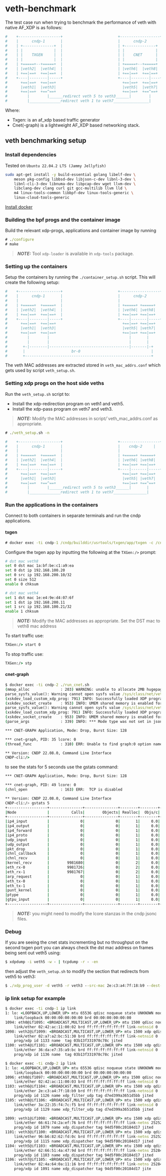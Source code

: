 # veth-benchmark

The test case run when trying to benchmark the performance of veth with
native AF_XDP is as follows:

```bash
#    +-------------------+                         +------------------+
#    |      cndp-1       |                         |      cndp-2      |
#    | +--------------+  |                         | +--------------+ |
#    | |              |  |                         | |              | |
#    | |    TXGEN     |  |                         | |    CNET      | |
#    | |              |  |                         | |              | |
#    | +=====+--+=====+  |                         | +=====+--+=====+ |
#    | |veth2|  |veth4|  |                         | |veth6|  |veth8| |
#    | +==|==+  +==|==+  |                         | +==|==+  +==|==+ |
#    +----|--------|-----+                         +----|--------|----+
#      +==|==+  +==|==+                              +==|==+  +==|==+
#      |veth1|  |veth3|                              |veth5|  |veth7|
#      +==|==+  +==^==+                              +==|==+  +==^==+
#         |        |______redirect veth 5 to veth3______|        |
#         |______________redirect veth 1 to veth7________________|
```

Where:

- Txgen: is an af_xdp based traffic generator
- Cnet(-graph) is a lightweight AF_XDP based networking stack.

## veth benchmarking setup

### Install dependencies

Tested on `Ubuntu 22.04.2 LTS (Jammy Jellyfish)`

```bash
sudo apt-get install -y build-essential golang libelf-dev \
    meson pkg-config libbsd-dev libjson-c-dev libnl-3-dev \
    libnl-cli-3-dev libnuma-dev libpcap-dev wget llvm-dev \
    libclang-dev clang curl git gcc-multilib llvm lld \
    m4 linux-tools-common libbpf-dev linux-tools-generic \
    linux-cloud-tools-generic
```

[Install docker](https://docs.docker.com/engine/install/)

### Building the bpf progs and the container image

Build the relevant xdp-progs, applications and container image by running

```cmd
# ./configure
# make
```

> **_NOTE:_** Tool `xdp-loader` is available in `xdp-tools` package.

### Setting up the containers

Setup the containers by running the `./container_setup.sh` script. This will
create the following setup:

```bash
#    +-------------------+                         +------------------+
#    |      cndp-1       |                         |      cndp-2      |
#    |                   |                         |                  |
#    | +=====+  +=====+  |                         | +=====+ +=====+  |
#    | |veth2|  |veth4|  |                         | |veth6| |veth8|  |
#    | +==|==+  +==|==+  |                         | +==|==+ +==|==+  |
#    +----|--------|-----+                         +----|-------|-----+
#      +==|==+  +==|==+                              +==|==+ +==|==+
#      |veth1|  |veth3|                              |veth5| |veth7|
#      +==|==+  +==|==+                              +==|==+ +==|==+
#         |        |                                    |       |
#         |        |                                    |       |
#       +-|--------|------------------------------------|-------|-+
#       |                     br-0                                |
#       +---------------------------------------------------------+
```

The veth MAC addresses are extracted stored in `veth_mac_addrs.conf`
which gets used by script `veth_setup.sh`.

### Setting xdp progs on the host side veths

Run the `veth_setup.sh` script to:

- Install the xdp-redirection program on veth1 and veth5.
- Install the xdp-pass program on veth7 and veth3.

> **_NOTE:_** Modify the MAC addresses in script/`veth_mac_addrs.conf as appropriate.

```cmd
# ./veth_setup.sh -n
```

```bash
#    +-------------------+                         +------------------+
#    |      cndp-1       |                         |    cndp-2     |
#    |                   |                         |                  |
#    | +=====+  +=====+  |                         | +=====+ +=====+  |
#    | |veth2|  |veth4|  |                         | |veth6| |veth8|  |
#    | +==|==+  +==|==+  |                         | +==|==+ +==|==+  |
#    +----|--------|-----+                         +----|-------|-----+
#      +==|==+  +==|==+                              +==|==+ +==|==+
#      |veth1|  |veth3|                              |veth5| |veth7|
#      +==|==+  +==^==+                              +==|==+ +==^==+
#         |        |______redirect veth 5 to veth3______|       |
#         |______________redirect veth 1 to veth7_______________|
```

### Run the applications in the containers

Connect to both containers in separate terminals and run the cndp applications.

#### txgen

```cmd
# docker exec -ti cndp-1 /cndp/builddir/usrtools/txgen/app/txgen -c /cndp/builddir/usrtools/txgen/app/txgen.jsonc
```

Configure the txgen app by inputting the following at the `TXGen:/>` prompt:

```bash
# dst mac veth8
set 0 dst mac 1a:bf:be:c1:a9:ea
set 0 dst ip 192.168.100.20
set 0 src ip 192.168.200.10/32
set 0 size 512
enable 0 chksum

# dst mac veth4
set 1 dst mac 1e:e4:9e:d4:07:6f
set 1 dst ip 192.168.200.11
set 1 src ip 192.168.100.21/32
enable 1 chksum
```

> **_NOTE:_** Modify the MAC addresses as appropriate. Set the DST mac to veth8 mac address

To start traffic use:

```cmd
TXGen:/> start 0
```

To stop traffic use:

```cmd
TXGen:/> stp
```

#### cnet-graph

```cmd
$ docker exec -ti cndp-2 ./run_cnet.sh
(mmap_alloc              : 203) WARNING: unable to allocate 2MB hugepages, trying 4KB pages
parse_sysfs_value(): Warning cannot open sysfs value /sys/class/net/veth6/device/numa_node
(xskdev_load_custom_xdp_prog: 791) INFO: Successfully loaded XDP program xdp_filter_udp_prog_kern.o with fd 5
(xskdev_socket_create    : 953) INFO: UMEM shared memory is enabled for veth6:0
parse_sysfs_value(): Warning cannot open sysfs value /sys/class/net/veth8/device/numa_node
(xskdev_load_custom_xdp_prog: 791) INFO: Successfully loaded XDP program xdp_filter_udp_prog_kern.o with fd 9
(xskdev_socket_create    : 953) INFO: UMEM shared memory is enabled for veth8:0
(parse_args              : 339) INFO: *** Mode type was not set in json file or command line, use drop mode ***

*** CNET-GRAPH Application, Mode: Drop, Burst Size: 128

*** cnet-graph, PID: 35 lcore: 0
(thread_func             : 310) ERR: Unable to find graph:0 option name

** Version: CNDP 22.08.0, Command Line Interface
CNDP-cli:/>
```

to see the stats for 5 seconds use the gstats command:

```bash
*** CNET-GRAPH Application, Mode: Drop, Burst Size: 128

*** cnet-graph, PID: 49 lcore: 0
(chnl_open               : 163) ERR:  TCP is disabled

** Version: CNDP 22.08.0, Command Line Interface
CNDP-cli:/> gstats 5
+------------------+---------------+---------------+--------+--------+----------+------------+
|Node              |          Calls|        Objects| Realloc|  Objs/c|   KObjs/c|    Cycles/c|
+------------------+---------------+---------------+--------+--------+----------+------------+
|ip4_input         |              0|              0|       1|     0.0|       0.0|         0.0|
|ip4_output        |              0|              0|       1|     0.0|       0.0|         0.0|
|ip4_forward       |              0|              0|       1|     0.0|       0.0|         0.0|
|ip4_proto         |              0|              0|       1|     0.0|       0.0|         0.0|
|udp_input         |              0|              0|       1|     0.0|       0.0|         0.0|
|udp_output        |              0|              0|       1|     0.0|       0.0|         0.0|
|pkt_drop          |              0|              0|       1|     0.0|       0.0|         0.0|
|chnl_callback     |              0|              0|       1|     0.0|       0.0|         0.0|
|chnl_recv         |              0|              0|       1|     0.0|       0.0|         0.0|
|kernel_recv       |        9981680|              0|       2|     0.0|       0.0|      1685.0|
|eth_rx-0          |        9981726|              0|       2|     0.0|       0.0|        74.0|
|eth_rx-1          |        9981767|              0|       2|     0.0|       0.0|       138.0|
|arp_request       |              0|              0|       1|     0.0|       0.0|         0.0|
|eth_tx-0          |              0|              0|       1|     0.0|       0.0|         0.0|
|eth_tx-1          |              0|              0|       1|     0.0|       0.0|         0.0|
|punt_kernel       |              0|              0|       1|     0.0|       0.0|         0.0|
|ptype             |              0|              0|       1|     0.0|       0.0|         0.0|
|gtpu_input        |              0|              0|       1|     0.0|       0.0|         0.0|
+------------------+---------------+---------------+--------+--------+----------+------------+
```

> **_NOTE:_** you might need to modify the lcore stanzas in the cndp jsonc files.

### Debug

If you are seeing the cnet stats incrementing but no throughput on the second txgen port
you can always check the dst mac address on frames being sent out veth5 using:

```cmd
$ xdpdump -i veth5 -w - | tcpdump -r - -en
```

then adjust the `veth_setup.sh` to modify the section that redirects from veth5 to veth3:

```cmd
$ ./xdp_prog_user -d veth5 -r veth3 --src-mac 2e:c3:a4:7f:18:b9 --dest-mac <update-this-value>
```

### ip link setup for example

```cmd
$ docker exec -ti cndp-1 ip link
1: lo: <LOOPBACK,UP,LOWER_UP> mtu 65536 qdisc noqueue state UNKNOWN mode DEFAULT group default qlen 1000
    link/loopback 00:00:00:00:00:00 brd 00:00:00:00:00:00
1094: eth0@if1095: <BROADCAST,MULTICAST,UP,LOWER_UP> mtu 1500 qdisc noqueue state UP mode DEFAULT group default
    link/ether 02:42:ac:11:00:02 brd ff:ff:ff:ff:ff:ff link-netnsid 0
1098: veth2@if1099: <BROADCAST,MULTICAST,UP,LOWER_UP> mtu 1500 xdp qdisc noqueue state UP mode DEFAULT group default qlen 1000
    link/ether 02:a7:a2:bc:51:30 brd ff:ff:ff:ff:ff:ff link-netnsid 0
    prog/xdp id 1133 name  tag 03b13f331978c78c jited
1100: veth4@if1101: <BROADCAST,MULTICAST,UP,LOWER_UP> mtu 1500 xdp qdisc noqueue state UP mode DEFAULT group default qlen 1000
    link/ether 36:da:e7:35:a9:bc brd ff:ff:ff:ff:ff:ff link-netnsid 0
    prog/xdp id 1136 name  tag 03b13f331978c78c jited
```

```cmd
$ docker exec -ti cndp-2 ip link
1: lo: <LOOPBACK,UP,LOWER_UP> mtu 65536 qdisc noqueue state UNKNOWN mode DEFAULT group default qlen 1000
    link/loopback 00:00:00:00:00:00 brd 00:00:00:00:00:00
1096: eth0@if1097: <BROADCAST,MULTICAST,UP,LOWER_UP> mtu 1500 qdisc noqueue state UP mode DEFAULT group default
    link/ether 02:42:ac:11:00:03 brd ff:ff:ff:ff:ff:ff link-netnsid 0
1103: veth6@if1104: <BROADCAST,MULTICAST,UP,LOWER_UP> mtu 1500 xdp qdisc noqueue state UP mode DEFAULT group default qlen 1000
    link/ether 2e:c3:a4:7f:18:b9 brd ff:ff:ff:ff:ff:ff link-netnsid 0
    prog/xdp id 1126 name xdp_filter_udp tag d7ed399a3651d5bb jited
1105: veth8@if1106: <BROADCAST,MULTICAST,UP,LOWER_UP> mtu 1500 xdp qdisc noqueue state UP mode DEFAULT group default qlen 1000
    link/ether 3a:22:35:f4:7c:f5 brd ff:ff:ff:ff:ff:ff link-netnsid 0
    prog/xdp id 1129 name xdp_filter_udp tag d7ed399a3651d5bb jited
```

```cmd
1099: veth1@if1098: <BROADCAST,MULTICAST,UP,LOWER_UP> mtu 1500 xdp qdisc noqueue master br0 state UP mode DEFAULT group default qlen 1000
    link/ether 66:61:74:2a:ef:76 brd ff:ff:ff:ff:ff:ff link-netns 252529
    prog/xdp id 1079 name xdp_dispatcher tag 94d5f00c20184d17 jited
1101: veth3@if1100: <BROADCAST,MULTICAST,UP,LOWER_UP> mtu 1500 xdp qdisc noqueue master br0 state UP mode DEFAULT group default qlen 1000
    link/ether 96:b6:82:62:fd:0c brd ff:ff:ff:ff:ff:ff link-netns 252529
    prog/xdp id 1115 name xdp_dispatcher tag 94d5f00c20184d17 jited
1104: veth5@if1103: <BROADCAST,MULTICAST,UP,LOWER_UP> mtu 1500 xdp qdisc noqueue master br0 state UP mode DEFAULT group default qlen 1000
    link/ether 62:66:51:4a:47:9d brd ff:ff:ff:ff:ff:ff link-netns 252843
    prog/xdp id 1103 name xdp_dispatcher tag 94d5f00c20184d17 jited
1106: veth7@if1105: <BROADCAST,MULTICAST,UP,LOWER_UP> mtu 1500 xdp qdisc noqueue master br0 state UP mode DEFAULT group default qlen 1000
    link/ether 82:4a:64:0a:11:16 brd ff:ff:ff:ff:ff:ff link-netns 252843
    prog/xdp id 1091 name xdp_dispatcher tag 94d5f00c20184d17 jite
```
